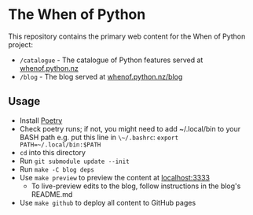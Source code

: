 # The When of Python

This repository contains the primary web content for the When of
Python project:

* `/catalogue` - The catalogue of Python features served at [whenof.python.nz](https://whenof.python.nz)
* `/blog` - The blog served at [whenof.python.nz/blog](https://whenof.python.nz/blog)

## Usage

* Install [Poetry](https://python-poetry.org/docs/#installation)
* Check poetry runs; if not, you might need to add \~/.local/bin to
  your BASH path e.g. put this line in `\~/.bashrc`:
  `export PATH=~/.local/bin:$PATH`
* `cd` into this directory
* Run `git submodule update --init`
* Run `make -C blog deps`
* Use `make preview` to preview the content at [localhost:3333](http://localhost:3333)
  * To live-preview edits to the blog, follow instructions in the blog's README.md
* Use `make github` to deploy all content to GitHub pages
